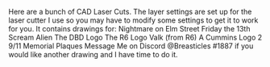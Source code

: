 Here are a bunch of CAD Laser Cuts. 
The layer settings are set up for the laser cutter I use so you may have to modify some settings to get it to work for you.
It contains drawings for:
  Nightmare on Elm Street 
  Friday the 13th 
  Scream 
  Alien 
  The DBD Logo 
  The R6 Logo 
  Valk (from R6)
  A Cummins Logo 
  2 9/11 Memorial Plaques
Message Me on Discord @Breasticles #1887 if you would like another drawing and I have time to do it.
